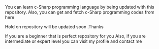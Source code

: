 You can learn c-Sharp programming language by being updated with this repository.
Also, you can get and fetch c-Sharp programming codes from here

Hold on repository will be updated soon .Thanks 

If you are a beginner that is perfect repository for you
Also, if you are intermediate or expert level you can visit my profile and contact me   
